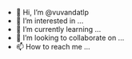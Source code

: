 - 👋 Hi, I’m @vuvandatlp
- 👀 I’m interested in ...
- 🌱 I’m currently learning ...
- 💞️ I’m looking to collaborate on ...
- 📫 How to reach me ...

<!---
vuvandatlp/vuvandatlp is a ✨ special ✨ repository because its `README.md` (this file) appears on your GitHub profile.
You can click the Preview link to take a look at your changes.
--->
